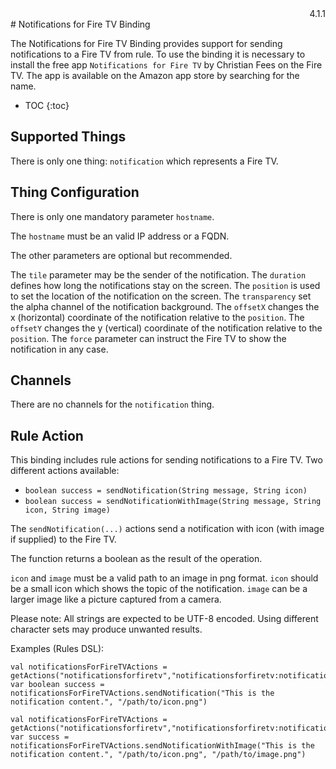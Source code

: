 <div style="text-align: right">4.1.1</div>
# Notifications for Fire TV Binding

The Notifications for Fire TV Binding provides support for sending notifications to a Fire TV from rule.
To use the binding it is necessary to install the free app `Notifications for Fire TV` by Christian Fees on the Fire TV.
The app is available on the Amazon app store by searching for the name.

* TOC
{:toc}
## Supported Things

There is only one thing: `notification` which represents a Fire TV.

## Thing Configuration

There is only one mandatory parameter `hostname`.

The `hostname` must be an valid IP address or a FQDN.

The other parameters are optional but recommended.

The `tile` parameter may be the sender of the notification.
The `duration` defines how long the notifications stay on the screen.
The `position` is used to set the location of the notification on the screen.
The `transparency` set the alpha channel of the notification background.
The `offsetX` changes the x (horizontal) coordinate of the notification relative to the `position`.
The `offsetY` changes the y (vertical) coordinate of the notification relative to the `position`.
The `force` parameter can instruct the Fire TV to show the notification in any case.

## Channels

There are no channels for the `notification` thing.

## Rule Action

This binding includes rule actions for sending notifications to a Fire TV.
Two different actions available:

* `boolean success = sendNotification(String message, String icon)`
* `boolean success = sendNotificationWithImage(String message, String icon, String image)`

The `sendNotification(...)` actions send a notification with icon (with image if supplied) to the Fire TV.

The function returns a boolean as the result of the operation.

`icon` and `image` must be a valid path to an image in png format.
`icon` should be a small icon which shows the topic of the notification.
`image` can be a larger image like a picture captured from a camera.

Please note: All strings are expected to be UTF-8 encoded.
Using different character sets may produce unwanted results.

Examples (Rules DSL):

```
val notificationsForFireTVActions = getActions("notificationsforfiretv","notificationsforfiretv:notification:1")
var boolean success = notificationsForFireTVActions.sendNotification("This is the notification content.", "/path/to/icon.png")
```

```
val notificationsForFireTVActions = getActions("notificationsforfiretv","notificationsforfiretv:notification:1")
var success = notificationsForFireTVActions.sendNotificationWithImage("This is the notification content.", "/path/to/icon.png", "/path/to/image.png")
```
